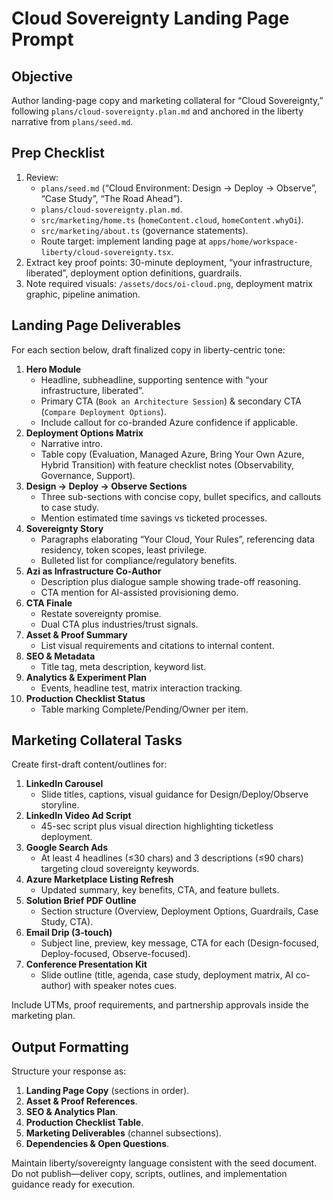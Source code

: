 # Cloud Sovereignty Landing Page Prompt

## Objective
Author landing-page copy and marketing collateral for “Cloud Sovereignty,” following `plans/cloud-sovereignty.plan.md` and anchored in the liberty narrative from `plans/seed.md`.

## Prep Checklist
1. Review:
   - `plans/seed.md` (“Cloud Environment: Design → Deploy → Observe”, “Case Study”, “The Road Ahead”).
   - `plans/cloud-sovereignty.plan.md`.
   - `src/marketing/home.ts` (`homeContent.cloud`, `homeContent.whyOi`).
   - `src/marketing/about.ts` (governance statements).
   - Route target: implement landing page at `apps/home/workspace-liberty/cloud-sovereignty.tsx`.
2. Extract key proof points: 30-minute deployment, “your infrastructure, liberated”, deployment option definitions, guardrails.
3. Note required visuals: `/assets/docs/oi-cloud.png`, deployment matrix graphic, pipeline animation.

## Landing Page Deliverables
For each section below, draft finalized copy in liberty-centric tone:

1. **Hero Module**
   - Headline, subheadline, supporting sentence with “your infrastructure, liberated”.
   - Primary CTA (`Book an Architecture Session`) & secondary CTA (`Compare Deployment Options`).
   - Include callout for co-branded Azure confidence if applicable.
2. **Deployment Options Matrix**
   - Narrative intro.
   - Table copy (Evaluation, Managed Azure, Bring Your Own Azure, Hybrid Transition) with feature checklist notes (Observability, Governance, Support).
3. **Design → Deploy → Observe Sections**
   - Three sub-sections with concise copy, bullet specifics, and callouts to case study.
   - Mention estimated time savings vs ticketed processes.
4. **Sovereignty Story**
   - Paragraphs elaborating “Your Cloud, Your Rules”, referencing data residency, token scopes, least privilege.
   - Bulleted list for compliance/regulatory benefits.
5. **Azi as Infrastructure Co-Author**
   - Description plus dialogue sample showing trade-off reasoning.
   - CTA mention for AI-assisted provisioning demo.
6. **CTA Finale**
   - Restate sovereignty promise.
   - Dual CTA plus industries/trust signals.
7. **Asset & Proof Summary**
   - List visual requirements and citations to internal content.
8. **SEO & Metadata**
   - Title tag, meta description, keyword list.
9. **Analytics & Experiment Plan**
   - Events, headline test, matrix interaction tracking.
10. **Production Checklist Status**
    - Table marking Complete/Pending/Owner per item.

## Marketing Collateral Tasks
Create first-draft content/outlines for:

1. **LinkedIn Carousel**
   - Slide titles, captions, visual guidance for Design/Deploy/Observe storyline.
2. **LinkedIn Video Ad Script**
   - 45-sec script plus visual direction highlighting ticketless deployment.
3. **Google Search Ads**
   - At least 4 headlines (≤30 chars) and 3 descriptions (≤90 chars) targeting cloud sovereignty keywords.
4. **Azure Marketplace Listing Refresh**
   - Updated summary, key benefits, CTA, and feature bullets.
5. **Solution Brief PDF Outline**
   - Section structure (Overview, Deployment Options, Guardrails, Case Study, CTA).
6. **Email Drip (3-touch)**
   - Subject line, preview, key message, CTA for each (Design-focused, Deploy-focused, Observe-focused).
7. **Conference Presentation Kit**
   - Slide outline (title, agenda, case study, deployment matrix, AI co-author) with speaker notes cues.

Include UTMs, proof requirements, and partnership approvals inside the marketing plan.

## Output Formatting
Structure your response as:
1. **Landing Page Copy** (sections in order).
2. **Asset & Proof References**.
3. **SEO & Analytics Plan**.
4. **Production Checklist Table**.
5. **Marketing Deliverables** (channel subsections).
6. **Dependencies & Open Questions**.

Maintain liberty/sovereignty language consistent with the seed document. Do not publish—deliver copy, scripts, outlines, and implementation guidance ready for execution.

